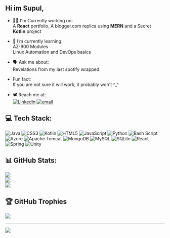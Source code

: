 ## Hi im Supul,
- 👷🏼 I'm Currently working on: <br>
  A **React** portfolio, 
  A blogger.com replica using **MERN** and a
  Secret **Kotlin** project<br>

- 🌱 I’m currently learning:<br>
  AZ-900 Modules<br>
  Linux Automation and DevOps basics<br>

- 🗣️ Ask me about: <br>
  Revelations from my last spotify wrapped. <br>
  
- Fun fact: <br>
  If you are not sure it will work, it probably won't  ^_^
  
- 🕊️ Reach me at: <br>
  [![LinkedIn](https://img.shields.io/badge/LinkedIn-%230077B5.svg?logo=linkedin&logoColor=white)](https://linkedin.com/in/supulk) [![email](https://img.shields.io/badge/Email-D14836?logo=gmail&logoColor=white)](mailto:supul.me@gmail.com)

## 💻 Tech Stack:
![Java](https://img.shields.io/badge/java-%23ED8B00.svg?style=plastic&logo=openjdk&logoColor=white) ![CSS3](https://img.shields.io/badge/css3-%231572B6.svg?style=plastic&logo=css3&logoColor=white) ![Kotlin](https://img.shields.io/badge/kotlin-%237F52FF.svg?style=plastic&logo=kotlin&logoColor=white) ![HTML5](https://img.shields.io/badge/html5-%23E34F26.svg?style=plastic&logo=html5&logoColor=white) ![JavaScript](https://img.shields.io/badge/javascript-%23323330.svg?style=plastic&logo=javascript&logoColor=%23F7DF1E) ![Python](https://img.shields.io/badge/python-3670A0?style=plastic&logo=python&logoColor=ffdd54) ![Bash Script](https://img.shields.io/badge/bash_script-%23121011.svg?style=plastic&logo=gnu-bash&logoColor=white) ![Azure](https://img.shields.io/badge/azure-%230072C6.svg?style=plastic&logo=microsoftazure&logoColor=white) ![Apache Tomcat](https://img.shields.io/badge/apache%20tomcat-%23F8DC75.svg?style=plastic&logo=apache-tomcat&logoColor=black) ![MongoDB](https://img.shields.io/badge/MongoDB-%234ea94b.svg?style=plastic&logo=mongodb&logoColor=white) ![MySQL](https://img.shields.io/badge/mysql-4479A1.svg?style=plastic&logo=mysql&logoColor=white) ![SQLite](https://img.shields.io/badge/sqlite-%2307405e.svg?style=plastic&logo=sqlite&logoColor=white) ![React](https://img.shields.io/badge/react-%2320232a.svg?style=plastic&logo=react&logoColor=%2361DAFB) ![Spring](https://img.shields.io/badge/spring-%236DB33F.svg?style=plastic&logo=spring&logoColor=white) ![Unity](https://img.shields.io/badge/unity-%23000000.svg?style=plastic&logo=unity&logoColor=white)
## 📊 GitHub Stats:
![](https://github-readme-stats.vercel.app/api?username=supulk&theme=dark&hide_border=false&include_all_commits=true&count_private=false)<br/>
![](https://nirzak-streak-stats.vercel.app/?user=supulk&theme=dark&hide_border=false)<br/>
![](https://github-readme-stats.vercel.app/api/top-langs/?username=supulk&theme=dark&hide_border=false&include_all_commits=true&count_private=false&layout=compact)

## 🏆 GitHub Trophies
![](https://github-profile-trophy.vercel.app/?username=supulk&theme=radical&no-frame=true&no-bg=false&margin-w=4)

---
[![](https://visitcount.itsvg.in/api?id=supulk&icon=2&color=0)](https://visitcount.itsvg.in)

<!-- Proudly created with GPRM ( https://gprm.itsvg.in ) -->
